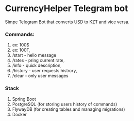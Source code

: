 # CurrencyHelper Telegram bot
Simpe Telegram Bot that converts USD to KZT and vice versa. 

### Commands: 
1. ex: 100$ 
2. ex: 100T, 
3. /start - hello message
4. /rates - pring current rate, 
5. /info - quick description, 
6. /history - user requests histrory, 
7. /clear - only user messages

### Stack
1. Spring Boot
2. PostgreSQL (for storing users history of commands)
3. FlywayDB (for creating tables and managing migrations)
4. Docker


